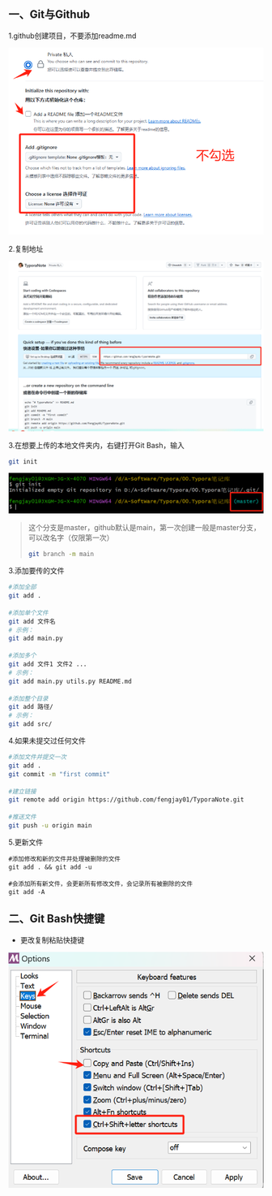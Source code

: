 ## 一、Git与Github

1.github创建项目，不要添加readme.md

![image-20250520090355243](./assets/image-20250520090355243.png)

2.复制地址

![image-20250520091021219](./assets/image-20250520091021219.png)

3.在想要上传的本地文件夹内，右键打开Git Bash，输入

```bash
git init
```

![image-20250520091256537](./assets/image-20250520091256537.png)

> 这个分支是master，github默认是main，第一次创建一般是master分支，可以改名字（仅限第一次）
>
> ```bash
> git branch -m main
> ```

3.添加要传的文件

```bash
#添加全部
git add .	

#添加单个文件
git add 文件名
# 示例：
git add main.py

#添加多个
git add 文件1 文件2 ...
# 示例：
git add main.py utils.py README.md

#添加整个目录
git add 路径/
# 示例：
git add src/
```

4.如果未提交过任何文件

```bash
#添加文件并提交一次
git add .
git commit -m "first commit"

#建立链接
git remote add origin https://github.com/fengjay01/TyporaNote.git

#推送文件
git push -u origin main
```

5.更新文件

```
#添加修改和新的文件并处理被删除的文件
git add . && git add -u

#会添加所有新文件，会更新所有修改文件，会记录所有被删除的文件
git add -A
```



## 二、Git Bash快捷键

- 更改复制粘贴快捷键

![image-20250519163632935](./assets/image-20250519163632935.png)
